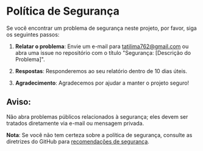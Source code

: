 # Política de Segurança

Se você encontrar um problema de segurança neste projeto, por favor, siga os seguintes passos:

1. **Relatar o problema**:
   Envie um e-mail para tatilima762@gmail.com ou abra uma issue no repositório com o título "Segurança: [Descrição do Problema]".

2. **Respostas**:
   Responderemos ao seu relatório dentro de 10 dias úteis.

3. **Agradecimento**:
   Agradecemos por ajudar a manter o projeto seguro!

## Aviso:
Não abra problemas públicos relacionados à segurança; eles devem ser tratados diretamente via e-mail ou mensagem privada.

**Nota**: Se você não tem certeza sobre a política de segurança, consulte as diretrizes do GitHub para [recomendações de segurança](https://docs.github.com/en/github/managing-security-vulnerabilities/creating-a-security-policy).
